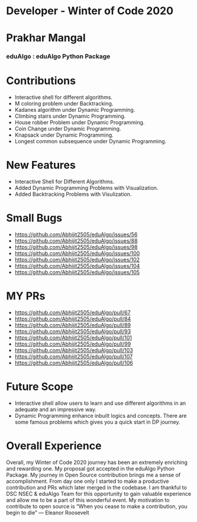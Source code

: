 # Developer - Winter of Code 2020
# Prakhar Mangal
### eduAlgo : eduAlgo Python Package


# Contributions
- Interactive shell for different algorithms.
- M coloring problem under Backtracking.
-  Kadanes algorithm under Dynamic Programming.
- Climbing stairs under Dynamic Programming.
- House robber Problem under Dynamic Programming.
- Coin Change under Dynamic Programming.
- Knapsack under Dynamic Programming.
- Longest common subsequence under Dynamic Programming.
  
# New Features
- Interactive Shell for Different Algorithms.
- Added Dynamic Programming Problems with Visualization.
- Added Backtracking Problems with Visulization.

# Small Bugs
- https://github.com/Abhijit2505/eduAlgo/issues/56
- https://github.com/Abhijit2505/eduAlgo/issues/88
- https://github.com/Abhijit2505/eduAlgo/issues/98
- https://github.com/Abhijit2505/eduAlgo/issues/100
- https://github.com/Abhijit2505/eduAlgo/issues/102
- https://github.com/Abhijit2505/eduAlgo/issues/104
- https://github.com/Abhijit2505/eduAlgo/issues/105

# MY PRs
- https://github.com/Abhijit2505/eduAlgo/pull/67
- https://github.com/Abhijit2505/eduAlgo/pull/84
- https://github.com/Abhijit2505/eduAlgo/pull/89
- https://github.com/Abhijit2505/eduAlgo/pull/93
- https://github.com/Abhijit2505/eduAlgo/pull/101
- https://github.com/Abhijit2505/eduAlgo/pull/99
- https://github.com/Abhijit2505/eduAlgo/pull/103
- https://github.com/Abhijit2505/eduAlgo/pull/107
- https://github.com/Abhijit2505/eduAlgo/pull/106

# Future Scope
- Interactive shell allow users to learn and use different algorithms in an adequate and an impressive way.
- Dynamic Programming enhance inbuilt logics and concepts. There are some famous problems which gives you a quick start in DP journey.

# Overall Experience
Overall, my Winter of Code 2020 journey has been an extremely enriching and rewarding one. My proposal got accepted in the eduAlgo Python Package. My journey in Open Source contribution brings me a sense of accomplishment. From day one only I started to make a productive contribution and PRs which later merged in the codebase. I am thankful to  DSC NSEC & eduAlgo Team for this opportunity to gain valuable experience and allow me to be a part of this wonderful event. My motivation to contribute to open source is “When you cease to make a contribution, you begin to die” — Eleanor Roosevelt
